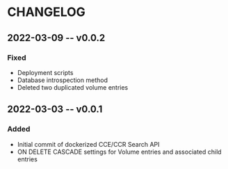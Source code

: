 # CHANGELOG

## 2022-03-09 -- v0.0.2
### Fixed
- Deployment scripts
- Database introspection method
- Deleted two duplicated volume entries

## 2022-03-03 -- v0.0.1
### Added
- Initial commit of dockerized CCE/CCR Search API
- ON DELETE CASCADE settings for Volume entries and associated child entries
